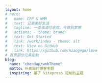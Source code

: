 ```yaml
---
layout: home
# hero:
#   name: CPP & WMH
#   text: 记录美好生活
#   tagline: 一壶浊酒尽余欢，今宵别梦寒
#   actions: - theme: brand
#   text: Get Started
#   link: /work/index - theme: alt
#   text: View on GitHub
#   link: https://github.com/niaogege/love
# 首页部分元素定制
blog:
  name: "chendap/wmhTheme"
  motto: 朴素简约博客主题
  inspiring: 基于 Vitepress 定制的主题
---
```

